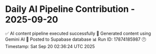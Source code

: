 # Daily AI Pipeline Contribution - 2025-09-20

✅ AI content pipeline executed successfully
🤖 Generated content using Gemini AI
💾 Posted to Supabase database
📊 Run ID: 17874185987
🕐 Timestamp: Sat Sep 20 02:36:24 UTC 2025
